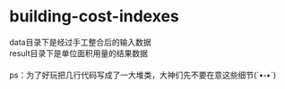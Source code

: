# building-cost-indexes

data目录下是经过手工整合后的输入数据  
result目录下是单位面积用量的结果数据  
  
ps：为了好玩把几行代码写成了一大堆类，大神们先不要在意这些细节(´•༝•`)
